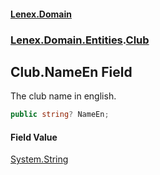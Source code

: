 #### [Lenex.Domain](index.md 'index')
### [Lenex.Domain.Entities](Lenex.Domain.Entities.md 'Lenex.Domain.Entities').[Club](Lenex.Domain.Entities.Club.md 'Lenex.Domain.Entities.Club')

## Club.NameEn Field

The club name in english.

```csharp
public string? NameEn;
```

#### Field Value
[System.String](https://docs.microsoft.com/en-us/dotnet/api/System.String 'System.String')